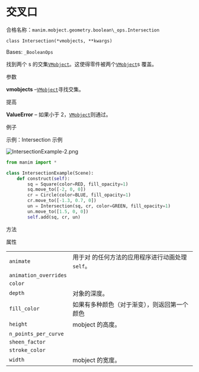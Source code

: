 # 交叉口

合格名称：`manim.mobject.geometry.boolean\_ops.Intersection`

`class Intersection(*vmobjects, **kwargs)`

Bases: `_BooleanOps`

找到两个 s 的交集[`VMobject`]()。这使得零件被两个[`VMobject`]()s 覆盖。

参数

**vmobjects** –[`VMobject`]()寻找交集。

提高

**ValueError** – 如果小于 2，[`VMobject`]()则通过。

例子

示例：Intersection 示例

![IntersectionExample-2.png](../static/IntersectionExample-2.png)

```py
from manim import *

class IntersectionExample(Scene):
    def construct(self):
        sq = Square(color=RED, fill_opacity=1)
        sq.move_to([-2, 0, 0])
        cr = Circle(color=BLUE, fill_opacity=1)
        cr.move_to([-1.3, 0.7, 0])
        un = Intersection(sq, cr, color=GREEN, fill_opacity=1)
        un.move_to([1.5, 0, 0])
        self.add(sq, cr, un)
```

方法



属性

|||
|-|-|
`animate`|用于对 的任何方法的应用程序进行动画处理`self`。
`animation_overrides`|
`color`|
`depth`|对象的深度。
`fill_color`|如果有多种颜色（对于渐变），则返回第一个颜色
`height`|mobject 的高度。
`n_points_per_curve`|
`sheen_factor`|
`stroke_color`|
`width`|mobject 的宽度。
